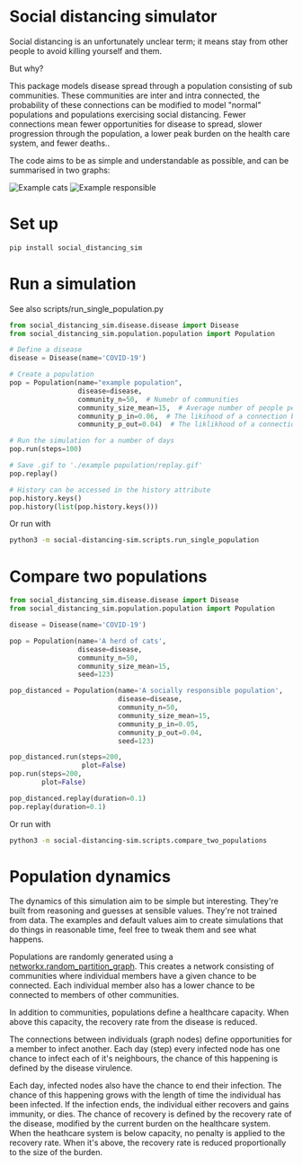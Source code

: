 # Social distancing simulator

Social distancing is an unfortunately unclear term; it means stay from other people to avoid killing yourself and them.

But why?

This package models disease spread through a population consisting of sub communities. These communities are inter and intra connected, the probability of these connections can be modified to model "normal" populations and populations exercising social distancing. Fewer connections mean fewer opportunities for disease to spread, slower progression through the population, a lower peak burden on the health care system, and fewer deaths..   

The code aims to be as simple and understandable as possible, and can be summarised in two graphs: 

![Example cats](https://github.com/garethjns/social-distancing-sim/blob/master/images/herd_of_cats.gif) 
![Example responsible](https://github.com/garethjns/social-distancing-sim/blob/master/images/social_responsibility.gif) 

# Set up

````bash
pip install social_distancing_sim
````

# Run a simulation
See also scripts/run_single_population.py

````python
from social_distancing_sim.disease.disease import Disease
from social_distancing_sim.population.population import Population

# Define a disease
disease = Disease(name='COVID-19')

# Create a population
pop = Population(name="example population",
                 disease=disease,
                 community_n=50,  # Numebr of communities
                 community_size_mean=15,  # Average number of people per community
                 community_p_in=0.06,  # The likihood of a connection between two community members
                 community_p_out=0.04)  # The liklikhood of a connection between two members of different communities.  

# Run the simulation for a number of days
pop.run(steps=100)

# Save .gif to './example population/replay.gif'
pop.replay()

# History can be accessed in the history attribute
pop.history.keys()
pop.history(list(pop.history.keys()))
````

Or run with
````bash
python3 -m social-distancing-sim.scripts.run_single_population
````


# Compare two populations

```python
from social_distancing_sim.disease.disease import Disease
from social_distancing_sim.population.population import Population

disease = Disease(name='COVID-19')

pop = Population(name='A herd of cats',
                 disease=disease,
                 community_n=50,
                 community_size_mean=15,
                 seed=123)

pop_distanced = Population(name='A socially responsible population',
                           disease=disease,
                           community_n=50,
                           community_size_mean=15,
                           community_p_in=0.05,
                           community_p_out=0.04,
                           seed=123)

pop_distanced.run(steps=200,
                  plot=False)
pop.run(steps=200,
        plot=False)

pop_distanced.replay(duration=0.1)
pop.replay(duration=0.1)
```

Or run with
````bash
python3 -m social-distancing-sim.scripts.compare_two_populations
````


# Population dynamics

The dynamics of this simulation aim to be simple but interesting. They're built from reasoning and guesses at sensible values. They're not trained from data. The examples and default values aim to create simulations that do things in reasonable time, feel free to tweak them and see what happens.

Populations are randomly generated using a [networkx.random_partition_graph](https://networkx.github.io/documentation/stable/reference/generated/networkx.generators.community.random_partition_graph.html#networkx.generators.community.random_partition_graph). This creates a network consisting of communities where individual members have a given chance to be connected. Each individual member also has a lower chance to be connected to members of other communities.

In addition to communities, populations define a healthcare capacity. When above this capacity, the recovery rate from the disease is reduced.

The connections between individuals (graph nodes) define opportunities for a member to infect another. Each day (step) every infected node has one chance to infect each of it's neighbours, the chance of this happening is defined by the disease virulence.

Each day, infected nodes also have the chance to end their infection. The chance of this happening grows with the length of time the individual has been infected. If the infection ends, the individual either recovers and gains immunity, or dies. The chance of recovery is defined by the recovery rate of the disease, modified by the current burden on the healthcare system. When the heathcare system is below capacity, no penalty is applied to the recovery rate. When it's above, the recovery rate is reduced proportionally to the size of the burden. 

